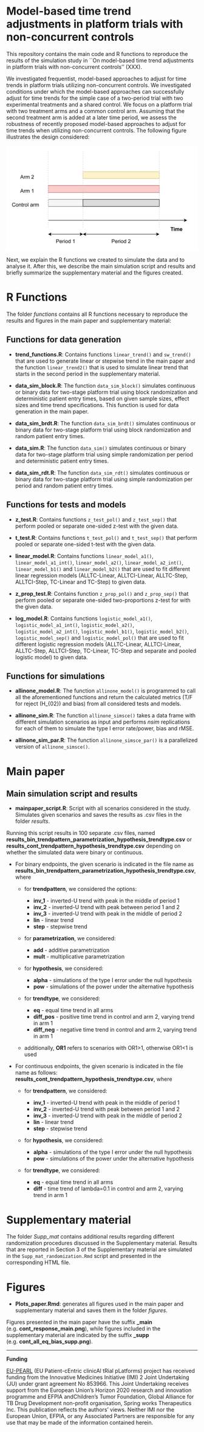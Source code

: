 Model-based time trend adjustments in platform trials with
non-concurrent controls
================

This repository contains the main code and R functions to reproduce the
results of the simulation study in \`\`On model-based time trend
adjustments in platform trials with non-concurrent controls’’ (XXX).

We investigated frequentist, model-based approaches to adjust for time
trends in platform trials utilizing non-concurrent controls. We
investigated conditions under which the model-based approaches can
successfully adjust for time trends for the simple case of a two-period
trial with two experimental treatments and a shared control. We focus on
a platform trial with two treatment arms and a common control arm.
Assuming that the second treatment arm is added at a later time period,
we assess the robustness of recently proposed model-based approaches to
adjust for time trends when utilizing non-concurrent controls. The
following figure illustrates the design considered:

![Image Title](./figures/trial_scheme.png)

Next, we explain the R functions we created to simulate the data and to
analyse it. After this, we describe the main simulation script and
results and briefly summarize the supplementary material and the figures
created.

# R Functions

The folder *functions* contains all R functions necessary to reproduce
the results and figures in the main paper and supplementary material:

## Functions for data generation

  - **trend\_functions.R**: Contains functions `linear_trend()` and
    `sw_trend()` that are used to generate linear or stepwise trend in
    the main paper and the function `linear_trend2()` that is used to
    simulate linear trend that starts in the second period in the
    supplementary material.

  - **data\_sim\_block.R**: The function `data_sim_block()` simulates
    continuous or binary data for two-stage platform trial using block
    randomization and deterministic patient entry times, based on given
    sample sizes, effect sizes and time trend specifications. This
    function is used for data generation in the main paper.

  - **data\_sim\_brdt.R**: The function `data_sim_brdt()` simulates
    continuous or binary data for two-stage platform trial using block
    randomization and random patient entry times.

  - **data\_sim.R**: The function `data_sim()` simulates continuous or
    binary data for two-stage platform trial using simple randomization
    per period and deterministic patient entry times.

  - **data\_sim\_rdt.R**: The function `data_sim_rdt()` simulates
    continuous or binary data for two-stage platform trial using simple
    randomization per period and random patient entry times.

## Functions for tests and models

  - **z\_test.R**: Contains functions `z_test_pol()` and `z_test_sep()`
    that perform pooled or separate one-sided z-test with the given
    data.

  - **t\_test.R**: Contains functions `t_test_pol()` and `t_test_sep()`
    that perform pooled or separate one-sided t-test with the given
    data.

  - **linear\_model.R**: Contains functions `linear_model_a1()`,
    `linear_model_a1_int()`, `linear_model_a2()`,
    `linear_model_a2_int()`, `linear_model_b1()` and `linear_model_b2()`
    that are used to fit different linear regression models
    (ALLTC-Linear, ALLTCI-Linear, ALLTC-Step, ALLTCI-Step, TC-Linear and
    TC-Step) to given data.

  - **z\_prop\_test.R**: Contains function `z_prop_pol()` and
    `z_prop_sep()` that perform pooled or separate one-sided
    two-proportions z-test for with the given data.

  - **log\_model.R**: Contains functions `logistic_model_a1()`,
    `logistic_model_a1_int()`, `logistic_model_a2()`,
    `logistic_model_a2_int()`, `logistic_model_b1()`,
    `logistic_model_b2()`, `logistic_model_sep()` and
    `logistic_model_pol()` that are used to fit different logistic
    regression models (ALLTC-Linear, ALLTCI-Linear, ALLTC-Step,
    ALLTCI-Step, TC-Linear, TC-Step and separate and pooled logistic
    model) to given data.

## Functions for simulations

  - **allinone\_model.R**: The function `allinone_model()` is programmed
    to call all the aforementioned functions and return the calculated
    metrics (T/F for reject \(H_{02}\) and bias) from all considered
    tests and models.

  - **allinone\_sim.R**: The function `allinone_simsce()` takes a data
    frame with different simulation scenarios as input and performs
    *nsim* replications for each of them to simulate the type I error
    rate/power, bias and rMSE.

  - **allinone\_sim\_par.R**: The function `allinone_simsce_par()` is a
    parallelized version of `allinone_simsce()`.

# Main paper

## Main simulation script and results

  - **mainpaper\_script.R**: Script with all scenarios considered in the
    study. Simulates given scenarios and saves the results as .csv files
    in the folder *results*.

Running this script results in 100 separate .csv files, named
**results\_bin\_trendpattern\_parametrization\_hypothesis\_trendtype.csv**
or **results\_cont\_trendpattern\_hypothesis\_trendtype.csv** depending
on whether the simulated data were binary or continuous.

  - For binary endpoints, the given scenario is indicated in the file
    name as
    **results\_bin\_trendpattern\_parametrization\_hypothesis\_trendtype.csv**,
    where
    
      - for **trendpattern**, we considered the options:
        
          - **inv\_1** - inverted-U trend with peak in the middle of
            period 1
          - **inv\_2** - inverted-U trend with peak between period 1 and
            2
          - **inv\_3** - inverted-U trend with peak in the middle of
            period 2
          - **lin** - linear trend
          - **step** - stepwise trend
    
      - for **parametrization**, we considered:
        
          - **add** - additive parametrization
          - **mult** - multiplicative parametrization
    
      - for **hypothesis**, we considered:
        
          - **alpha** - simulations of the type I error under the null
            hypothesis
          - **pow** - simulations of the power under the alternative
            hypothesis
    
      - for **trendtype**, we considered:
        
          - **eq** - equal time trend in all arms
          - **diff\_pos** - positive time trend in control and arm 2,
            varying trend in arm 1
          - **diff\_neg** - negative time trend in control and arm 2,
            varying trend in arm 1
    
      - additionally, **OR1** refers to scenarios with OR1\>1, otherwise
        OR1\<1 is used

  - For continuous endpoints, the given scenario is indicated in the
    file name as follows:
    **results\_cont\_trendpattern\_hypothesis\_trendtype.csv**, where
    
      - for **trendpattern**, we considered:
        
          - **inv\_1** - inverted-U trend with peak in the middle of
            period 1
          - **inv\_2** - inverted-U trend with peak between period 1 and
            2
          - **inv\_3** - inverted-U trend with peak in the middle of
            period 2
          - **lin** - linear trend
          - **step** - stepwise trend
    
      - for **hypothesis**, we considered:
        
          - **alpha** - simulations of the type I error under the null
            hypothesis
          - **pow** - simulations of the power under the alternative
            hypothesis
    
      - for **trendtype**, we considered:
        
          - **eq** - equal time trend in all arms
          - **diff** - time trend of lambda=0.1 in control and arm 2,
            varying trend in arm 1

# Supplementary material

The folder *Supp\_mat* contains additional results regarding different
randomization procedures discussed in the Supplementary material.
Results that are reported in Section 3 of the Supplementary material are
simulated in the `Supp_mat_randomization.Rmd` script and presented in
the corresponding HTML file.

# Figures

  - **Plots\_paper.Rmd**: generates all figures used in the main paper
    and supplementary material and saves them in the folder *figures*.

Figures presented in the main paper have the suffix **\_main**
(e.g. **cont\_response\_main.png**), while figures included in the
supplementary material are indicated by the suffix **\_supp**
(e.g. **cont\_all\_eq\_bias\_supp.png**).

-----

**Funding**

[EU-PEARL](https://eu-pearl.eu/) (EU Patient-cEntric clinicAl tRial
pLatforms) project has received funding from the Innovative Medicines
Initiative (IMI) 2 Joint Undertaking (JU) under grant agreement No
853966. This Joint Undertaking receives support from the European
Union’s Horizon 2020 research and innovation programme and EFPIA
andChildren’s Tumor Foundation, Global Alliance for TB Drug Development
non-profit organisation, Spring works Therapeutics Inc. This publication
reflects the authors’ views. Neither IMI nor the European Union, EFPIA,
or any Associated Partners are responsible for any use that may be made
of the information contained herein.

<!-- ## Example?? -->

<!-- This is an R Markdown format used for publishing markdown documents to GitHub. When you click the **Knit** button all R code chunks are run and a markdown file (.md) suitable for publishing to GitHub is generated. -->

<!-- ... Including Plots -->

<!-- You can also embed plots, for example: -->

<!-- ```{r pressure, echo=FALSE} -->

<!-- plot(pressure) -->

<!-- ``` -->

<!-- Note that the `echo = FALSE` parameter was added to the code chunk to prevent printing of the R code that generated the plot. -->
